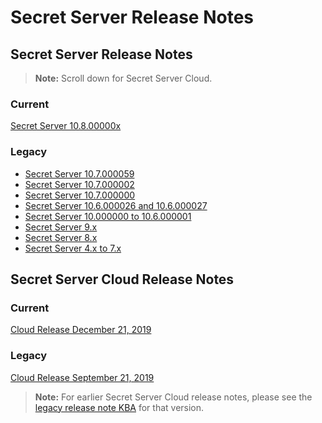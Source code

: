 [title]: # (Release Notes)
[tags]: # (Release Notes)
[priority]: # (2000)

# Secret Server Release Notes

## Secret Server Release Notes

> **Note:** Scroll down for Secret Server Cloud.

### Current

[Secret Server 10.8.00000x](ss-rn-10-8-00000x.md)

### Legacy

- [Secret Server 10.7.000059](ss-rn-10-7-000059.md)
- [Secret Server 10.7.000002](https://thycotic.force.com/support/s/article/Secret-Server-10-7-000002-Legacy-Release-Notes)
- [Secret Server 10.7.000000](https://thycotic.force.com/support/s/article/SS-RN-EXT-Secret-Server-10-7-000000-Legacy-Release-Notes)
- [Secret Server 10.6.000026 and 10.6.000027](https://thycotic.force.com/support/s/article/SS-RN-EXT-Secret-Server-10-6-000027-Legacy-Release-Notes)
- [Secret Server 10.000000 to 10.6.000001](https://thycotic.force.com/support/s/article/SS-RN-EXT-Secret-Server-10-6-000001-Legacy-Release-Notes)
- [Secret Server 9.x](https://thycotic.force.com/support/s/article/SS-RN-EXT-Secret-Server-9-Legacy-Release-Notes)
- [Secret Server 8.x](https://thycotic.force.com/support/s/article/SS-RN-EXT-Secret-Server-8-Legacy-Release-Notes)
- [Secret Server 4.x to 7.x](https://thycotic.force.com/support/s/article/SS-RN-EXT-Secret-Server-4-to-7-Release-Notes)

## Secret Server Cloud Release Notes

### Current

[Cloud Release December 21, 2019](ssc-rn-2019-12-21.md)

### Legacy

[Cloud Release September 21, 2019](ssc-rn-2019-09-21.md)

> **Note:** For earlier Secret Server Cloud release notes, please see the [legacy release note KBA](https://thycotic.force.com/support/s/article/SSC-RN-EXT-Legacy-Release-Notes) for that version.